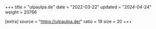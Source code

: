 +++
title = "ulpaulpa.de"
date = "2022-03-22"
updated = "2024-04-24"
weight = 20766

[extra]
source = "https://ulpaulpa.de/"
ratio = 19
size = 20
+++
